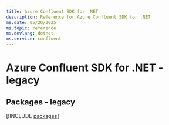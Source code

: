 ```yaml
---
title: Azure Confluent SDK for .NET
description: Reference for Azure Confluent SDK for .NET
ms.date: 05/20/2025
ms.topic: reference
ms.devlang: dotnet
ms.service: confluent
---
```

# Azure Confluent SDK for .NET - legacy
## Packages - legacy
[!INCLUDE [packages](confluent-index.md)]